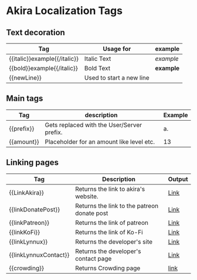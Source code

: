 # Akira Localization Tags

## Text decoration

| Tag                          | Usage for   | example     |
|------------------------------|-------------|-------------|
| {{italic}}example{{/italic}} | Italic Text | *example*   |
| {{bold}}example{{/italic}}   | Bold Text   | **example** |
| {{newLine}}                  | Used to start a new line  | |

## Main tags

| Tag        | description                                | Example |
|------------|--------------------------------------------|---------|
| {{prefix}} | Gets replaced with the User/Server prefix. | a.      |
| {{amount}} | Placeholder for an amount like level etc.  | 13      |

## Linking pages

| Tag | Description | Output |
|-----|-------------|--------|
| {{LinkAkira}} | Returns the link to akira's website. | [Link](https://akira.lynnux.xyz/) |
| {{linkDonatePost}} | Returns the link to the patreon donate post | [Link](https://www.patreon.com/posts/how-are-being-112094582) |
| {{linkPatreon}} | Returns the link of patreon | [Link](https://www.patreon.com/Dark_Lynn) |
| {{linkKoFi}} | Returns the link of Ko-Fi | [Link](https://ko-fi.com/lynnuxdev) |
| {{linkLynnux}} | Returns the developer's site| [Link](https://lynnux.xyz)|
| {{linkLynnuxContact}} | Returns the developer's contact page| [Link](https://lynnux.xyz/#contact)|
| {{crowding}} | Returns Crowding page| [link](https://crowdin.com/project/lynnuxdevAkira) |
